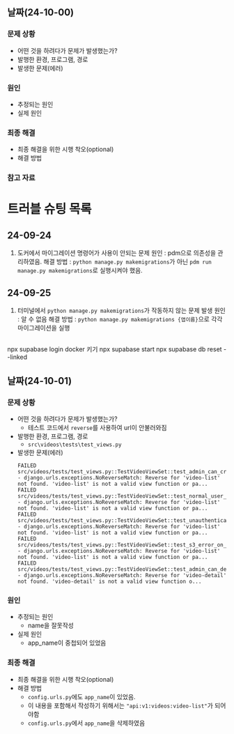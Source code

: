 ## 날짜(24-10-00)

### 문제 상황

- 어떤 것을 하려다가 문제가 발생했는가?
- 발행한 환경, 프로그램, 경로
- 발생한 문제(에러)

### 원인

- 추정되는 원인
- 실제 원인

### 최종 해결

- 최종 해결을 위한 시행 착오(optional)
- 해결 방법

### 참고 자료

# 트러블 슈팅 목록
## 24-09-24
1. 도커에서 마이그레이션 명령어가 사용이 안되는 문제
원인 : pdm으로 의존성을 관리하였음.
해결 방법 : `python manage.py makemigrations`가 아닌 `pdm run manage.py makemigrations`로 실행시켜야 했음.

## 24-09-25
1. 터미널에서 `python manage.py makemigrations`가 작동하지 않는 문제 발생
원인 : 알 수 없음
해결 방법 : `python manage.py makemigrations {앱이름}`으로 각각 마이그레이션을 실행

##
npx supabase login
docker 키기
npx supabase start
npx supabase db reset --linked

## 날짜(24-10-01)

### 문제 상황

- 어떤 것을 하려다가 문제가 발생했는가?
    - 테스트 코드에서 `reverse`를 사용하여 url이 안불러와짐
- 발행한 환경, 프로그램, 경로
    - `src\videos\tests\test_views.py`
- 발생한 문제(에러)
    ```
    FAILED src/videos/tests/test_views.py::TestVideoViewSet::test_admin_can_create_video - django.urls.exceptions.NoReverseMatch: Reverse for 'video-list' not found. 'video-list' is not a valid view function or pa...
    FAILED src/videos/tests/test_views.py::TestVideoViewSet::test_normal_user_cannot_create_video - django.urls.exceptions.NoReverseMatch: Reverse for 'video-list' not found. 'video-list' is not a valid view function or pa...
    FAILED src/videos/tests/test_views.py::TestVideoViewSet::test_unauthenticated_user_cannot_create_video - django.urls.exceptions.NoReverseMatch: Reverse for 'video-list' not found. 'video-list' is not a valid view function or pa...
    FAILED src/videos/tests/test_views.py::TestVideoViewSet::test_s3_error_on_video_creation - django.urls.exceptions.NoReverseMatch: Reverse for 'video-list' not found. 'video-list' is not a valid view function or pa...
    FAILED src/videos/tests/test_views.py::TestVideoViewSet::test_admin_can_delete_video - django.urls.exceptions.NoReverseMatch: Reverse for 'video-detail' not found. 'video-detail' is not a valid view function o...
    ```
### 원인

- 추정되는 원인
    - name을 잘못작성
- 실제 원인
    - app_name이 중첩되어 있었음

### 최종 해결

- 최종 해결을 위한 시행 착오(optional)
- 해결 방법
    - `config.urls.py`에도 `app_name`이 있었음.
    - 이 내용을 포함해서 작성하기 위해서는 `"api:v1:videos:video-list"`가 되어야함
    - `config.urls.py`에서 `app_name`을 삭제하였음

